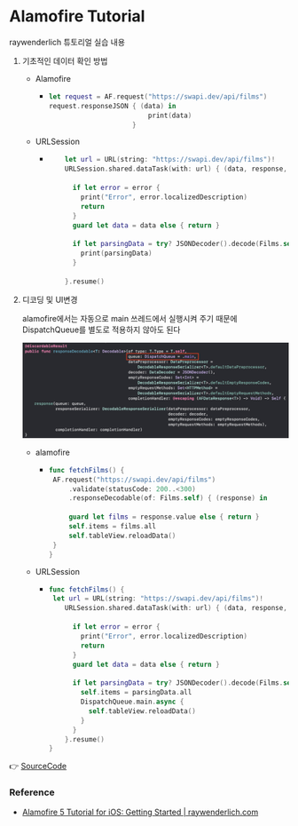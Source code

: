 # Alamofire Tutorial



raywenderlich 튜토리얼 실습 내용



1. 기초적인 데이터 확인 방법

   - Alamofire

     - ```swift
       let request = AF.request("https://swapi.dev/api/films")
       request.responseJSON { (data) in
                             	print(data)
                            }
       ```

   - URLSession

     - ```swift
           let url = URL(string: "https://swapi.dev/api/films")!
           URLSession.shared.dataTask(with: url) { (data, response, error) in
             
             if let error = error {
               print("Error", error.localizedDescription)
               return
             }
             guard let data = data else { return }
             
             if let parsingData = try? JSONDecoder().decode(Films.self, from: data) {
               print(parsingData)
             }
             
           }.resume()
       ```

2. 디코딩 및 UI변경 

   alamofire에서는 자동으로 main 쓰레드에서 실행시켜 주기 때문에 DispatchQueue를 별도로 적용하지 않아도 된다

   ![Alamofire_responseDecodable](../image/16_Alamofire/Alamofire_responseDecodable.png)

   

   - alamofire

     - ``` swift
       func fetchFilms() {    
       	AF.request("https://swapi.dev/api/films")
       		.validate(statusCode: 200..<300)
       		.responseDecodable(of: Films.self) { (response) in
       
       		guard let films = response.value else { return }
       		self.items = films.all
       		self.tableView.reloadData()
       	}
       }
       ```

   - URLSession

     - ```swift
       func fetchFilms() {
       	let url = URL(string: "https://swapi.dev/api/films")!
           URLSession.shared.dataTask(with: url) { (data, response, error) in
             
             if let error = error {
               print("Error", error.localizedDescription)
               return
             }
             guard let data = data else { return }
             
             if let parsingData = try? JSONDecoder().decode(Films.self, from: data) {
               self.items = parsingData.all
               DispatchQueue.main.async {
                 self.tableView.reloadData()
               }
             }
           }.resume()
       }
       ```



:point_right: [SourceCode](../sourceCode/AlamoFire_tuto/)

### Reference

-  [Alamofire 5 Tutorial for iOS: Getting Started | raywenderlich.com](https://www.raywenderlich.com/6587213-alamofire-5-tutorial-for-ios-getting-started) 